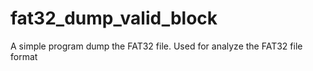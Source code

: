 # fat32_dump_valid_block
A simple program dump the FAT32 file. Used for analyze the FAT32 file format
